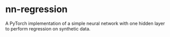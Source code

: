 # nn-regression
A PyTorch implementation of a simple neural network with one hidden layer to perform regression on synthetic data.

